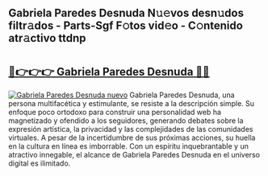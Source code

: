 ## Gabriela Paredes Desnuda N𝚞𝚎vos desn𝚞dos filtr𝚊dos - Parts-Sgf F𝚘tos vid𝚎o - C𝚘ntenido atr𝚊ctivo ttdnp

# <h2><a href="http://mb8itq.tromn.icu/?c=Gabriela+Paredes+Desnuda">🔗👉👉👉 Gabriela Paredes Desnuda 🔗🔗</a></h2>

[![Gabriela Paredes Desnuda nuevo](https://i.imgur.com/pEAQMta.gif)](http://mb8itq.tromn.icu/?c=Gabriela+Paredes+Desnuda)
Gabriela Paredes Desnuda, una persona multifacética y estimulante, se resiste a la descripción simple. Su enfoque poco ortodoxo para construir una personalidad web ha magnetizado y ofendido a los seguidores, generando debates sobre la expresión artística, la privacidad y las complejidades de las comunidades virtuales. A pesar de la incertidumbre de sus próximas acciones, su huella en la cultura en línea es imborrable. Con un espíritu inquebrantable y un atractivo innegable, el alcance de Gabriela Paredes Desnuda en el universo digital es ilimitado.
